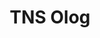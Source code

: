 ---
title: "TNS Olog"
canonical: "skill/translate-named-script-x"
lists:
    - awakened-olog-loresheet
tier: 1
osp_cost: 5
---